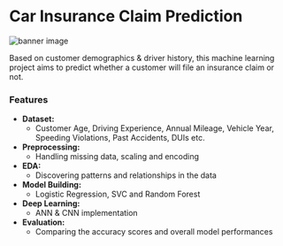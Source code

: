 # Car Insurance Claim Prediction
![banner image](https://parramattasmashrepairs.com.au/wp-content/uploads/2020/09/insurance-Banner.jpg)

Based on customer demographics &amp; driver history, this machine learning project aims to predict whether a customer will file an insurance claim or not. 

### Features
- **Dataset:**
  - Customer Age, Driving Experience, Annual Mileage, Vehicle Year, Speeding Violations, Past Accidents, DUIs etc. 
- **Preprocessing:**
  - Handling missing data, scaling and encoding
- **EDA:**
  - Discovering patterns and relationships in the data
- **Model Building:**
  - Logistic Regression, SVC and Random Forest
- **Deep Learning:**
  - ANN & CNN implementation
- **Evaluation:**
  - Comparing the accuracy scores and overall model performances
